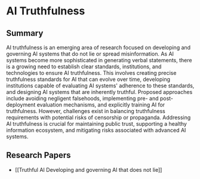 # AI Truthfulness

## Summary
 AI truthfulness is an emerging area of research focused on developing and governing AI systems that do not lie or spread misinformation. As AI systems become more sophisticated in generating verbal statements, there is a growing need to establish clear standards, institutions, and technologies to ensure AI truthfulness. This involves creating precise truthfulness standards for AI that can evolve over time, developing institutions capable of evaluating AI systems' adherence to these standards, and designing AI systems that are inherently truthful. Proposed approaches include avoiding negligent falsehoods, implementing pre- and post-deployment evaluation mechanisms, and explicitly training AI for truthfulness. However, challenges exist in balancing truthfulness requirements with potential risks of censorship or propaganda. Addressing AI truthfulness is crucial for maintaining public trust, supporting a healthy information ecosystem, and mitigating risks associated with advanced AI systems.
## Research Papers

- [[Truthful AI Developing and governing AI that does not lie]]
